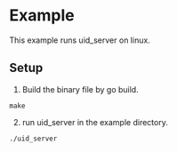 Example
=======

This example runs uid_server on linux.

Setup
-----

1. Build the binary file by go build.

  ```
  make
  ```

2. run uid_server in the example directory.

  ```
  ./uid_server
  ```


